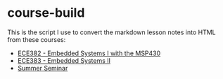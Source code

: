 # course-build

This is the script I use to convert the markdown lesson notes into HTML from these courses:

- [ECE382 - Embedded Systems I with the MSP430](http://github.com/toddbranch/ECE382)
- [ECE383 - Embedded Systems II](https://github.com/toddbranch/ECE383)
- [Summer Seminar](https://github.com/toddbranch/SummerSeminar)
